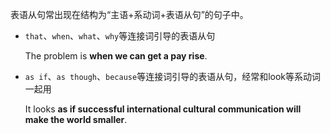 表语从句常出现在结构为“主语+系动词+表语从句”的句子中。

* `that`、`when`、`what`、`why`等连接词引导的表语从句

   The problem is __when we can get a pay rise__. 

* `as if`、`as though`、`because`等连接词引导的表语从句，经常和look等系动词一起用

    It looks __as if successful international cultural communication will make the world smaller__. 

